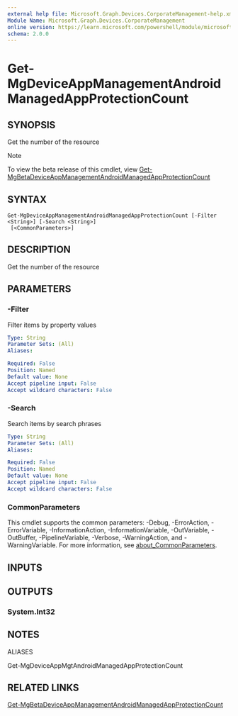 ```yaml
---
external help file: Microsoft.Graph.Devices.CorporateManagement-help.xml
Module Name: Microsoft.Graph.Devices.CorporateManagement
online version: https://learn.microsoft.com/powershell/module/microsoft.graph.devices.corporatemanagement/get-mgdeviceappmanagementandroidmanagedappprotectioncount
schema: 2.0.0
---
```


# Get-MgDeviceAppManagementAndroidManagedAppProtectionCount

## SYNOPSIS
Get the number of the resource

> [!NOTE]
> To view the beta release of this cmdlet, view [Get-MgBetaDeviceAppManagementAndroidManagedAppProtectionCount](/powershell/module/Microsoft.Graph.Beta.Devices.CorporateManagement/Get-MgBetaDeviceAppManagementAndroidManagedAppProtectionCount?view=graph-powershell-beta)

## SYNTAX

```
Get-MgDeviceAppManagementAndroidManagedAppProtectionCount [-Filter <String>] [-Search <String>]
 [<CommonParameters>]
```

## DESCRIPTION
Get the number of the resource

## PARAMETERS

### -Filter
Filter items by property values

```yaml
Type: String
Parameter Sets: (All)
Aliases:

Required: False
Position: Named
Default value: None
Accept pipeline input: False
Accept wildcard characters: False
```

### -Search
Search items by search phrases

```yaml
Type: String
Parameter Sets: (All)
Aliases:

Required: False
Position: Named
Default value: None
Accept pipeline input: False
Accept wildcard characters: False
```

### CommonParameters
This cmdlet supports the common parameters: -Debug, -ErrorAction, -ErrorVariable, -InformationAction, -InformationVariable, -OutVariable, -OutBuffer, -PipelineVariable, -Verbose, -WarningAction, and -WarningVariable. For more information, see [about_CommonParameters](http://go.microsoft.com/fwlink/?LinkID=113216).

## INPUTS

## OUTPUTS

### System.Int32
## NOTES

ALIASES

Get-MgDeviceAppMgtAndroidManagedAppProtectionCount

## RELATED LINKS
[Get-MgBetaDeviceAppManagementAndroidManagedAppProtectionCount](/powershell/module/Microsoft.Graph.Beta.Devices.CorporateManagement/Get-MgBetaDeviceAppManagementAndroidManagedAppProtectionCount?view=graph-powershell-beta)

